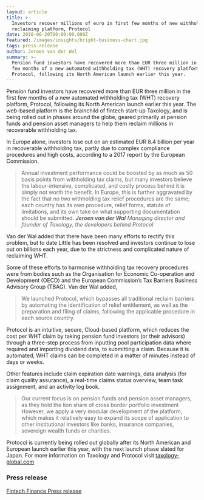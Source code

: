 ```yaml
---
layout: article
title: >-
  Investors recover millions of euro in first few months of new withholding tax
  reclaiming platform, Protocol
date: 2018-06-20T00:00:00.000Z
featured: /images/insights/bright-business-chart.jpg
tags: press-release
author: Jeroen van der Wal
summary: >-
  Pension fund investors have recovered more than EUR three million in the first
  few months of a new automated withholding tax (WHT) recovery platform,
  Protocol, following its North American launch earlier this year.
---
```


Pension fund investors have recovered more than EUR three million in the first few months of a new automated withholding tax (WHT) recovery platform, Protocol, following its North American launch earlier this year. The web-based platform is the brainchild of fintech start-up Taxology, and is being rolled out in phases around the globe, geared primarily at pension funds and pension asset managers to help them reclaim millions in recoverable withholding tax.

In Europe alone, investors lose out on an estimated EUR 8.4 billion per year in recoverable withholding tax, partly due to complex compliance procedures and high costs, according to a 2017 report by the European Commission.

> Annual investment performance could be boosted by as much as 50 basis points from withholding tax claims, but many investors believe the labour-intensive, complicated, and costly process behind it is simply not worth the benefit. In Europe, this is further aggravated by the fact that no two withholding tax relief procedures are the same; each country has its own procedure, relief forms, statute of limitations, and its own take on what supporting documentation should be submitted.
> _**Jeroen van der Wal** Managing director and founder of Taxology, the developers behind Protocol._

Van der Wal added that there have been many efforts to rectify this problem, but to date Little has been resolved and investors continue to lose out on billions each year, due to the strictness and complicated nature of reclaiming WHT.

Some of these efforts to harmonise withholding tax recovery procedures were from bodies such as the Organisation for Economic Co-operation and Development (OECD) and the European Commission’s Tax Barriers Business Advisory Group (TBAG).
Van der Wal added,

> We launched Protocol, which bypasses all traditional reclaim barriers by automating the identification of relief entitlement, as well as the preparation and filing of claims, following the applicable procedure in each source country.

Protocol is an intuitive, secure, Cloud-based platform, which reduces the cost per WHT claim by taking pension fund investors (or their advisors) through a three-step process from inputting pool participation data where required and importing dividend data, to submitting a claim. Because it is automated, WHT claims can be completed in a matter of minutes instead of days or weeks.

Other features include claim expiration date warnings, data analysis (for claim quality assurance), a real-time claims status overview, team task assignment, and an activity log book.

> Our current focus is on pension funds and pension asset managers, as they hold the lion share of cross border portfolio investment However, we apply a very modular development of the platform, which makes it relatively easy to expand its scope of application to other institutional investors like banks, insurance companies, sovereign wealth funds or charities.

Protocol is currently being rolled out globally after its North American and European launch earlier this year, with the next launch phase slated for Japan.
For more information on Taxology and Protocol visit
[taxology-global.com](https://taxology-global.com)

### Press release

[Fintech Finance Press release](http://www.fintech.finance/01-news/investors-recover-millions-of-euro-in-first-few-months-of-new-withholding-tax-reclaiming-platform-protocol/)
